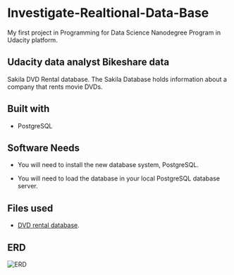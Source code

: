 # Investigate-Realtional-Data-Base
My first project in Programming for Data Science Nanodegree Program in Udacity platform.

## Udacity data analyst Bikeshare data
Sakila DVD Rental database. The Sakila Database holds information about a company that rents movie DVDs.

## Built with
- PostgreSQL


## Software Needs

- You will need to install the new database system, PostgreSQL.

- You will need to load the database in your local PostgreSQL database server.


## Files used
-  [DVD rental database](https://www.postgresqltutorial.com/postgresql-sample-database/).

## ERD
![ERD](https://drive.google.com/file/d/1bD4HYRpPUzLJs1nJollIlMVmKoBlu52j/view?usp=sharing)

